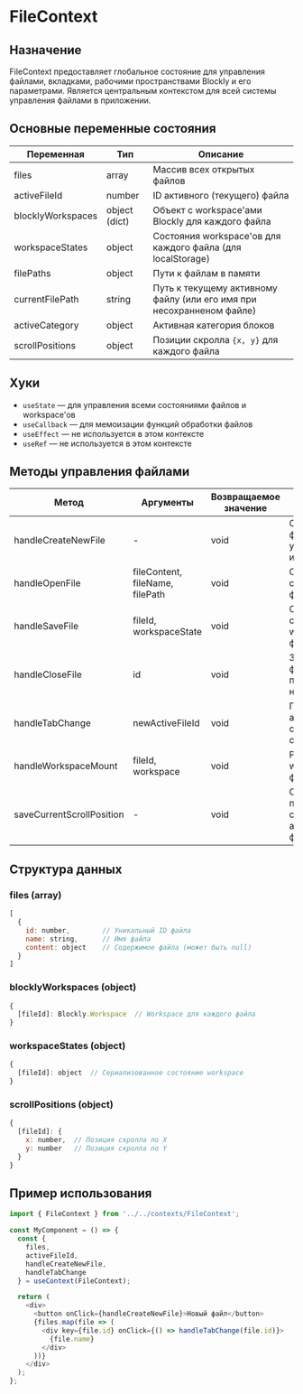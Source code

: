 # FileContext

## Назначение
FileContext предоставляет глобальное состояние для управления файлами, вкладками, рабочими пространствами Blockly и его параметрами. Является центральным контекстом для всей системы управления файлами в приложении.

## Основные переменные состояния

| Переменная         | Тип     | Описание                                                    |
|--------------------|---------|-------------------------------------------------------------|
| files              | array   | Массив всех открытых файлов                                 |
| activeFileId       | number  | ID активного (текущего) файла                                          |
| blocklyWorkspaces  | object (dict) | Объект с workspace'ами Blockly для каждого файла           |
| workspaceStates    | object  | Состояния workspace'ов для каждого файла (для localStorage)|
| filePaths          | object  | Пути к файлам в памяти                                  |
| currentFilePath    | string  | Путь к текущему активному файлу (или его имя при несохранненом файле)|
| activeCategory     | object  | Активная категория блоков                                   |
| scrollPositions    | object  | Позиции скролла `{x, y}` для каждого файла                           |



## Хуки
- `useState` — для управления всеми состояниями файлов и workspace'ов
- `useCallback` — для мемоизации функций обработки файлов
- `useEffect` — не используется в этом контексте
- `useRef` — не используется в этом контексте

## Методы управления файлами

| Метод                    | Аргументы                    | Возвращаемое значение | Описание                                                    |
|--------------------------|------------------------------|----------------------|-------------------------------------------------------------|
| handleCreateNewFile      | -                            | void                 | Создает новый файл с уникальным именем                      |
| handleOpenFile           | fileContent, fileName, filePath | void              | Открывает существующий файл                                 |
| handleSaveFile           | fileId, workspaceState       | void                 | Сохраняет состояние workspace файла                         |
| handleCloseFile          | id                           | void                 | Закрывает файл и переключает на другой                     |
| handleTabChange          | newActiveFileId              | void                 | Переключает активный файл с сохранением скролла             |
| handleWorkspaceMount     | fileId, workspace            | void                 | Регистрирует workspace для файла                           |
| saveCurrentScrollPosition| -                            | void                 | Сохраняет позицию скролла активного файла                   |

## Структура данных

### files (array)
```javascript
[
  {
    id: number,        // Уникальный ID файла
    name: string,      // Имя файла
    content: object    // Содержимое файла (может быть null)
  }
]
```

### blocklyWorkspaces (object)
```javascript
{
  [fileId]: Blockly.Workspace  // Workspace для каждого файла
}
```

### workspaceStates (object)
```javascript
{
  [fileId]: object  // Сериализованное состояние workspace
}
```

### scrollPositions (object)
```javascript
{
  [fileId]: {
    x: number,  // Позиция скролла по X
    y: number   // Позиция скролла по Y
  }
}
```

## Пример использования
```javascript
import { FileContext } from '../../contexts/FileContext';

const MyComponent = () => {
  const { 
    files, 
    activeFileId, 
    handleCreateNewFile, 
    handleTabChange 
  } = useContext(FileContext);

  return (
    <div>
      <button onClick={handleCreateNewFile}>Новый файл</button>
      {files.map(file => (
        <div key={file.id} onClick={() => handleTabChange(file.id)}>
          {file.name}
        </div>
      ))}
    </div>
  );
};
```
